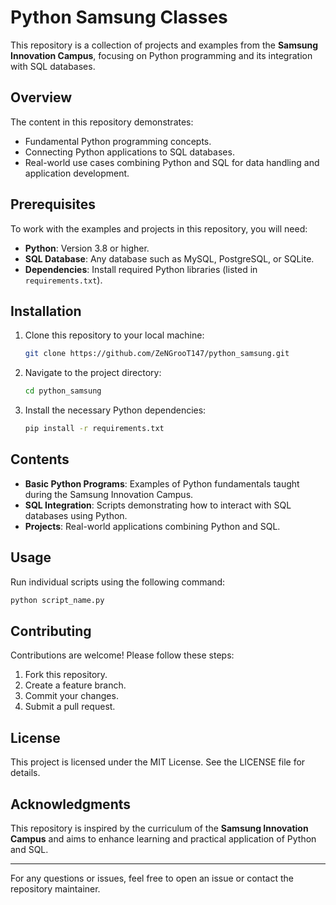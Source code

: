 # Python Samsung Classes

This repository is a collection of projects and examples from the **Samsung Innovation Campus**, focusing on Python programming and its integration with SQL databases.

## Overview
The content in this repository demonstrates:
- Fundamental Python programming concepts.
- Connecting Python applications to SQL databases.
- Real-world use cases combining Python and SQL for data handling and application development.

## Prerequisites
To work with the examples and projects in this repository, you will need:
- **Python**: Version 3.8 or higher.
- **SQL Database**: Any database such as MySQL, PostgreSQL, or SQLite.
- **Dependencies**: Install required Python libraries (listed in `requirements.txt`).

## Installation
1. Clone this repository to your local machine:
   ```bash
   git clone https://github.com/ZeNGrooT147/python_samsung.git
   ```
2. Navigate to the project directory:
   ```bash
   cd python_samsung
   ```
3. Install the necessary Python dependencies:
   ```bash
   pip install -r requirements.txt
   ```

## Contents
- **Basic Python Programs**: Examples of Python fundamentals taught during the Samsung Innovation Campus.
- **SQL Integration**: Scripts demonstrating how to interact with SQL databases using Python.
- **Projects**: Real-world applications combining Python and SQL.

## Usage
Run individual scripts using the following command:
```bash
python script_name.py
```

## Contributing
Contributions are welcome! Please follow these steps:
1. Fork this repository.
2. Create a feature branch.
3. Commit your changes.
4. Submit a pull request.

## License
This project is licensed under the MIT License. See the LICENSE file for details.

## Acknowledgments
This repository is inspired by the curriculum of the **Samsung Innovation Campus** and aims to enhance learning and practical application of Python and SQL.

---
For any questions or issues, feel free to open an issue or contact the repository maintainer.
